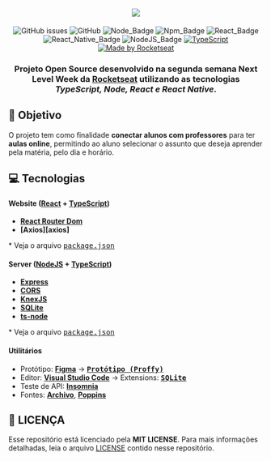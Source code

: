 <h1 align=center>
<img src="https://user-images.githubusercontent.com/54639269/89223832-dd796380-d5ad-11ea-9a39-fc852538ca13.png" />
</h1>

<div align="center">

![GitHub issues][github_issues_badge] ![GitHub][repository_license_badge] ![Node_Badge][node_version_badge] ![Npm_Badge][npm_version_badge] ![React_Badge][web_react_badge] ![React_Native_Badge][mobile_react-native_badge] ![NodeJS_Badge][server_nodejs_badge] [![TypeScript](https://badges.frapsoft.com/typescript/code/typescript.png?v=101)](https://github.com/ellerbrock/typescript-badges/)
  <a href="https://rocketseat.com.br">
    <img alt="Made by Rocketseat" src="https://img.shields.io/badge/made%20by-Rocketseat-%237519C1">
  </a>

</div>

<h3 align="center">

Projeto **Open Source** desenvolvido na segunda semana **Next Level Week** da **[Rocketseat][rocketseat_site]** utilizando as tecnologias ***TypeScript, Node, React e React Native***.

</h3>

## **:rocket: Objetivo**

O projeto tem como finalidade **conectar alunos com professores** para ter **aulas online**, permitindo ao aluno selecionar o assunto que deseja aprender pela matéria, pelo dia e horário.


## **:computer: Tecnologias**


#### **Website** ([React][react] + [TypeScript][typescript])

  - **[React Router Dom][react_router_dom]**
  - **[Axios][axios]**


  \* Veja o arquivo <kbd>[package.json](./web/package.json)</kbd>

#### **Server** ([NodeJS][node] + [TypeScript][typescript])

  - **[Express][express]**
  - **[CORS][cors]**
  - **[KnexJS][knex]**
  - **[SQLite][sqlite3]**
  - **[ts-node][tsnode]**

  \* Veja o arquivo <kbd>[package.json](./server/package.json)</kbd>

#### **Utilitários**

- Protótipo: **[Figma](https://www.figma.com/)** &rarr; **<kbd>[Protótipo (Proffy)](https://www.figma.com/file/GHGS126t7WYjnPZdRKChJF/Proffy)</kbd>**
- Editor: **[Visual Studio Code][vscode]** &rarr; Extensions: **<kbd>[SQLite][vscode_sqlite_extension]</kbd>**
- Teste de API: **[Insomnia][insomnia]**
- Fontes: **[Archivo][font_archivo]**, **[Poppins][font_poppins]**

[font_poppins]: https://fonts.google.com/specimen/Poppins

[font_archivo]: https://fonts.google.com/specimen/Archivo

## **:page_with_curl: LICENÇA**

Esse repositório está licenciado pela **MIT LICENSE**. Para mais informações detalhadas, leia o arquivo [LICENSE](./LICENSE) contido nesse repositório. 



<!-- Website Links -->

[rocketseat_site]: https://rocketseat.com.br/

<!-- Badges -->

[github_issues_badge]: https://img.shields.io/github/issues/FlavioMattos/nlw-02

[repository_license_badge]: https://img.shields.io/github/license/FlavioMattos/nlw-02

[node_version_badge]: https://img.shields.io/badge/node-13.13.0-green

[npm_version_badge]: https://img.shields.io/badge/npm-6.14.4-red

[web_react_badge]: https://img.shields.io/badge/web-react-blue

[mobile_react-native_badge]: https://img.shields.io/badge/mobile-react%20native-blueviolet

[server_nodejs_badge]: https://img.shields.io/badge/server-nodejs-important

<!-- Techs -->

[react]: https://reactjs.org/

[typescript]: https://www.typescriptlang.org/

[node]: https://nodejs.org/en/

[vscode]: https://code.visualstudio.com/

[react_native]: http://www.reactnative.com/

[vscode_sqlite_extension]: https://marketplace.visualstudio.com/items?itemName=alexcvzz.vscode-sqlite

[express]: https://expressjs.com/

[cors]: https://expressjs.com/en/resources/middleware/cors.html

[knex]: http://knexjs.org/

[sqlite3]: https://github.com/mapbox/node-sqlite3

[tsnode]: https://github.com/TypeStrong/ts-node

[insomnia]: https://insomnia.rest/

[react_router_dom]: https://github.com/ReactTraining/react-router/tree/master/packages/react-router-dom
